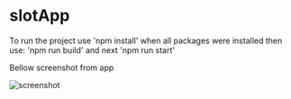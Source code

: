 # slotApp

To run the project use 'npm install' when all packages were installed then use: 'npm run build' and next 'npm run start'

Bellow screenshot from app

![screenshot](https://github.com/Sebast1anG/SlotApp/assets/19861087/1dfa9c83-f363-4d60-b8de-2deebd120e10)
